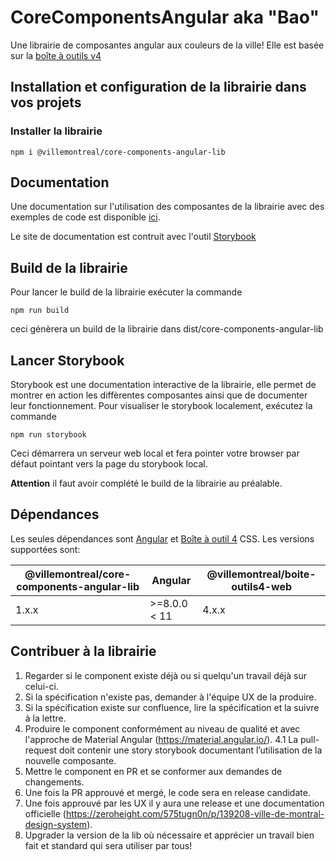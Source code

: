 # CoreComponentsAngular aka "Bao"

Une librairie de composantes angular aux couleurs de la ville! Elle est basée sur la [boîte à outils v4](https://services.montreal.ca/boite-outils4/)

## Installation et configuration de la librairie dans vos projets
### Installer la librairie
`npm i @villemontreal/core-components-angular-lib`

## Documentation
Une documentation sur l'utilisation des composantes de la librairie avec des exemples de code est disponible [ici](https://services.interne.montreal.ca/bao-storybook).

Le site de documentation est contruit avec l'outil [Storybook](https://storybook.js.org/)

## Build de la librairie
Pour lancer le build de la librairie exécuter la commande 

`npm run build` 

ceci génèrera un build de la librairie dans dist/core-components-angular-lib

## Lancer Storybook
Storybook est une documentation interactive de la librairie, elle permet de montrer en action les diffèrentes composantes ainsi que de documenter leur fonctionnement. Pour visualiser le storybook localement, exécutez la commande 

`npm run storybook`

Ceci démarrera un serveur web local et fera pointer votre browser par défaut pointant vers la page du storybook local.

**Attention** il faut avoir complété le build de la librairie au préalable.

## Dépendances

Les seules dépendances sont [Angular](https://angular.io) et [Boîte à outil 4](https://services.montreal.ca/boite-outils4/) CSS.
Les versions supportées sont:

| @villemontreal/core-components-angular-lib | Angular | @villemontreal/boite-outils4-web |
|-|-|-|
| 1.x.x | >=8.0.0 < 11 | 4.x.x |

## Contribuer à la librairie

1. Regarder si le component existe déjà ou si quelqu'un travail déjà sur celui-ci.
2. Si la spécification n'existe pas, demander à l'équipe UX de la produire.
3. Si la spécification existe sur confluence, lire la spécification et la suivre à la lettre.
4. Produire le component conformément au niveau de qualité et avec l'approche de Material Angular (https://material.angular.io/).
4.1 La pull-request doit contenir une story storybook documentant l’utilisation de la nouvelle composante.
5. Mettre le component en PR et se conformer aux demandes de changements.
6. Une fois la PR approuvé et mergé, le code sera en release candidate.
7. Une fois approuvé par les UX il y aura une release et une documentation officielle (https://zeroheight.com/575tugn0n/p/139208-ville-de-montral-design-system).
8. Upgrader la version de la lib où nécessaire et apprécier un travail bien fait et standard qui sera utiliser par tous!
